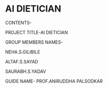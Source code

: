 # AI DIETICIAN

CONTENTS-

PROJECT TITLE-AI DIETICIAN

GROUP MEMBERS NAMES- 

NEHA.S.GILIBILE

ALTAF.S.SAYAD

SAURABH.S.YADAV

GUIDE NAME- PROF.ANIRUDDHA PALSODKAR
